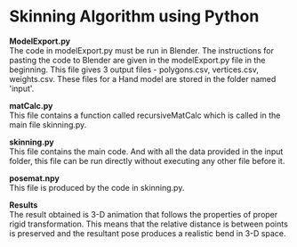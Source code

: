 # Skinning Algorithm using Python
**ModelExport.py**
\
The code in modelExport.py must be run in Blender. The instructions for pasting the code to Blender are given in the modelExport.py file in the beginning. 
This file gives 3 output files - polygons.csv, vertices.csv, weights.csv. These files for a Hand model are stored in the folder named 'input'.

**matCalc.py**
\
This file contains a function called recursiveMatCalc which is called in the main file skinning.py.

**skinning.py**
\
This file contains the main code. And with all the data provided in the input folder, this file can be run directly without executing any other file before it. 

**posemat.npy**
\
This file is produced by the code in skinning.py. 

**Results**
\
The result obtained is 3-D animation that follows the properties of proper rigid transformation. This
means that the relative distance is between points is preserved and the resultant pose produces a realistic bend in 3-D space.

